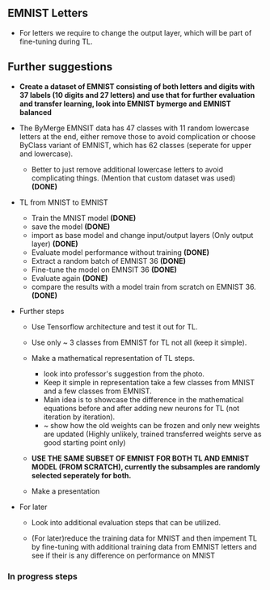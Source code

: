 ## EMNIST Letters
- For letters we require to change the output layer, which will be part of fine-tuning during TL.
## Further suggestions

- **Create a dataset of EMNIST consisting of both letters and digits with 37 labels (10 digits and 27 letters) and use that for further evaluation and transfer learning, look into EMNIST bymerge and EMNIST balanced**

- The ByMerge EMNSIT data has 47 classes with 11 random lowercase letters at the end, either remove those to avoid complication or choose ByClass variant of EMNIST, which has 62 classes (seperate for upper and lowercase).
  - Better to just remove additional lowercase letters to avoid complicating things. (Mention that custom dataset was used) **(DONE)**

- TL from MNIST to EMNIST
  - Train the MNIST model **(DONE)**
  - save the model **(DONE)**
  - import as base model and change input/output layers (Only output layer) **(DONE)**
  - Evaluate model performance without training **(DONE)**
  - Extract a random batch of EMNIST 36 **(DONE)**
  - Fine-tune the model on EMNSIT 36 **(DONE)**
  - Evaluate again **(DONE)**
  - compare the results with a model train from scratch on EMNIST 36. **(DONE)**
- Further steps
  - Use Tensorflow architecture and test it out for TL.
  - Use only ~ 3 classes from EMNIST for TL not all (keep it simple).
  - Make a mathematical representation of TL steps.
    - look into professor's suggestion from the photo.
    - Keep it simple in representation take a few classes from MNIST and a few classes from EMNIST.
    - Main idea is to showcase the difference in the mathematical equations before and after adding new neurons for TL (not iteration by iteration). 
    - ~ show how the old weights can be frozen and only new weights are updated (Highly unlikely, trained transferred weights serve as good starting point only)

    
  - **USE THE SAME SUBSET OF EMNIST FOR BOTH TL AND EMNIST MODEL (FROM SCRATCH), currently the subsamples are randomly selected seperately for both.**
  
  - Make a presentation

- For later

  - Look into additional evaluation steps that can be utilized.

  - (For later)reduce the training data for MNIST and then impement TL by fine-tuning with additional training data from EMNIST letters and see if their is any difference on performance on MNIST

### In progress steps
